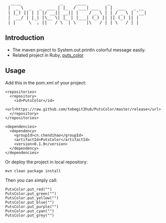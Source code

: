 <pre>
  ____               _     ____        _
 |  _ \  _   _  ___ | |_  / ___| ___  | |  ___   _ __
 | |_) || | | |/ __|| __|| |    / _ \ | | / _ \ | '__|
 |  __/ | |_| |\__ \| |_ | |___| (_) || || (_) || |
 |_|     \__,_||___/ \__| \____|\___/ |_| \___/ |_|
</pre>


## Introduction
* The maven project to System.out.println colorful message easily.
* Related project in Ruby, [puts_color](https://github.com/tobegit3hub/puts_color)



## Usage
Add this in the pom.xml of your project:

    <repositories>
      <repository>
        <id>PutsColor</id>
        <url>https://raw.github.com/tobegit3hub/PutsColor/master/release</url>
      </repository>
    </repositories>

    <dependencies>
      <dependency>
        <groupId>cn.chendihao</groupId>
        <artifactId>PutsColor</artifactId>
        <version>0.1.0</version>
      </dependency>
    </dependencies>

Or deploy the project in local repository:

    mvn clean package install

Then you can simply call:

    PutsColor.put_red("")
    PutsColor.put_green("")
    PutsColor.put_yellow("")
    PutsColor.put_blue("")
    PutsColor.put_purple("")
    PutsColor.put_cyan("")
    PutsColor.put_grey("")
        